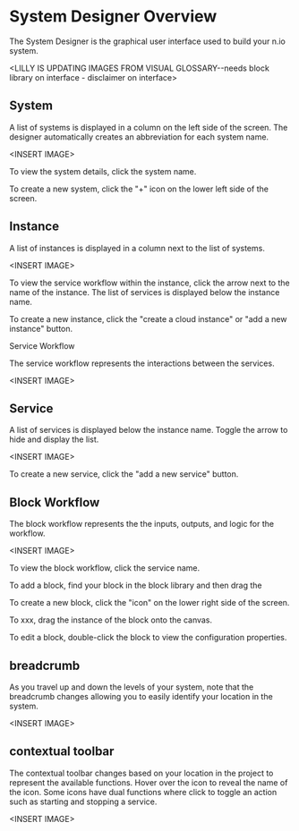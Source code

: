 # System Designer Overview

The System Designer is the graphical user interface used to build your n.io system.

&lt;LILLY IS UPDATING IMAGES FROM VISUAL GLOSSARY--needs block library on interface - disclaimer on interface&gt;

## System

A list of systems is displayed in a column on the left side of the screen. The designer automatically creates an abbreviation for each system name.

&lt;INSERT IMAGE&gt;

To view the system details, click the system name.

To create a new system, click the "+" icon on the lower left side of the screen.

## Instance

A list of instances is displayed in a column next to the list of systems. 

&lt;INSERT IMAGE&gt;

To view the service workflow within the instance, click the arrow next to the name of the instance. The list of services is displayed below the instance name.

To create a new instance, click the "create a cloud instance" or "add a new instance" button.

Service Workflow

The service workflow represents the interactions between the services.

&lt;INSERT IMAGE&gt;

## Service

A list of services is displayed below the instance name. Toggle the arrow to hide and display the list. 

&lt;INSERT IMAGE&gt;

To create a new service, click the "add a new service" button.

## Block Workflow

The block workflow represents the the inputs, outputs, and logic for the workflow.

&lt;INSERT IMAGE&gt; 

To view the block workflow, click the service name.

To add a block, find your block in the block library and then drag the 

To create a new block, click the "icon" on the lower right side of the screen.

To xxx, drag the instance of the block onto the canvas. 

To edit a block, double-click the block to view the configuration properties.

## breadcrumb

As you travel up and down the levels of your system, note that the breadcrumb changes allowing you to easily identify your location in the system.

&lt;INSERT IMAGE&gt;

## contextual toolbar

The contextual toolbar changes based on your location in the project to represent the available functions. Hover over the icon to reveal the name of the icon. Some icons have dual functions where click to toggle an action such as starting and stopping a service. 

&lt;INSERT IMAGE&gt;





